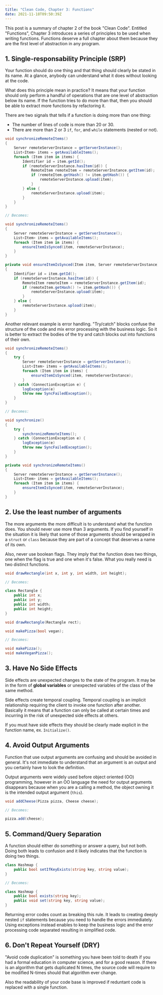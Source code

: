 ```yaml
---
title: "Clean Code, Chapter 3: Functions"
date: 2021-11-18T09:50:39Z
---
```


This post is a summary of chapter 2 of the book "Clean Code". Entitled "Functions", Chapter 3 introduces a series of principles to be used when writing functions. Functions deserve a full chapter about them because they are the first level of abstraction in any program.

## 1. Single-responsability Principle (SRP)

Your function should do one thing and that thing should clearly be stated in its name. At a glance, anybody can understand what it does without looking at the code.

What does this principle mean in practice? It means that your function should only perform a handful of operations that are one level of abstraction below its name. If the function tries to do more than that, then you should be able to extract more functions by refactoring it.

There are two signals that tells if a function is doing more than one thing:
 - The number of lines of code is more than 20 or 30.
 - There are more than 2 or 3 `if`, `for`, and `while` statements (nested or not).

```c#
void synchronizeRemoteItems()
{
	Server remoteServerInstance = getServerInstance();
	List<Item> items = getAvailableItems();
	foreach (Item item in items) {
		Identifier id = item.getId();
		if (remoteServerInstance.hasItem(id)) {
			RemoteItem remoteItem = remoteServerInstance.getItem(id);
			if (remoteItem.getHash() != item.getHash()) {
				remoteServerInstance.upload(item);
			}
		} else {
			remoteServerInstance.upload(item);
		}
	}
}

// Becomes:

void synchronizeRemoteItems()
{
	Server remoteServerInstance = getServerInstance();
	List<Item> items = getAvailableItems();
	foreach (Item item in items) {
		ensureItemIsSynced(item, remoteServerInstance);
	}
}

private void ensureItemIsSynced(Item item, Server remoteServerInstance)
{
	Identifier id = item.getId();
	if (remoteServerInstance.hasItem(id)) {
		RemoteItem remoteItem = remoteServerInstance.getItem(id);
		if (remoteItem.getHash() != item.getHash()) {
			remoteServerInstance.upload(item);
		}
	} else {
		remoteServerInstance.upload(item);
	}
}
```

Another relevant example is error handling. "Try/catch" blocks confuse the structure of the code and mix error processing with the business logic. So it is better to extract the bodies of the try and catch blocks out into functions of their own.

```c#
void synchronizeRemoteItems()
{
	try {
		Server remoteServerInstance = getServerInstance();
		List<Item> items = getAvailableItems();
		foreach (Item item in items) {
			ensureItemIsSynced(item, remoteServerInstance);
		}
	} catch (ConnectionException e) {
		logException(e)
		throw new SyncFailedException();
	}
}

// Becomes:

void synchronize()
{
	try {
		synchronizeRemoteItems();
	} catch (ConnectionException e) {
		logException(e)
		throw new SyncFailedException();
	}
}

private void synchronizeRemoteItems()
{
	Server remoteServerInstance = getServerInstance();
	List<Item> items = getAvailableItems();
	foreach (Item item in items) {
		ensureItemIsSynced(item, remoteServerInstance);
	}
}
```

## 2. Use the least number of arguments

The more arguments the more difficult is to understand what the function does. You should never use more than 3 arguments. If you find yourself in the situation it is likely that some of those arguments should be wrapped in a `struct` or `class` because they are part of a concept that deserves a name of its own.

Also, never use boolean flags. They imply that the function does two things, one when the flag is true and one when it's false. What you really need is two distinct functions.

```c#
void drawRectangle(int x, int y, int width, int height);

// Becomes:

class Rectangle {
	public int x;
	public int y;
	public int width;
	public int height;
}

void drawRectangle(Rectangle rect);
```

```c#
void makePizza(bool vegan);

// Becomes:

void makePizza();
void makeVeganPizza();
```

## 3. Have No Side Effects

Side effects are unexpected changes to the state of the program. It may be in the form of **global variables** or unexpected variables of the class of the same method.

Side effects create temporal coupling. Temporal coupling is an implicit relationship requiring the client to invoke one function after another. Basically it means that a function can only be called at certain times and incurring in the risk of unexpected side effects at others.

If you must have side effects they should be clearly made explicit in the function name, ex. `Initialize()`.

## 4. Avoid Output Arguments

Function that use output arguments are confusing and should be avoided in general. It's not immediate to understand that an argument is an output and you certainly have to look the definition.

Output arguments were widely used before object oriented (OO) programming, however in an OO language the need for output arguments disappears because when you are a calling a method, the object owning it is the intended output argument (`this`).

```c#
void addCheese(Pizza pizza, Cheese cheese);

// Becomes:

pizza.add(cheese);
```

## 5. Command/Query Separation

A function should either do something or answer a query, but not both. Doing both leads to confusion and it likely indicates that the function is doing two things.

```c#
class Hashmap {
	public bool setIfKeyExists(string key, string value);
}

// Becomes:

class Hashmap {
	public bool exists(string key);
	public void set(string key, string value);
}
```

Returning error codes count as breaking this rule. It leads to creating deeply nested `if` statements because you need to handle the errors immediately. Using exceptions instead enables to keep the business logic and the error processing code separated resulting in simplified code.

## 6. Don't Repeat Yourself (DRY)

"Avoid code duplication" is something you have been told to death if you had a formal education in computer science, and for a good reason. If there is an algorithm that gets duplicated N times, the source code will require to be modified N-times should that algorithm ever change.

Also the readability of your code base is improved if reduntant code is replaced with a single function.
